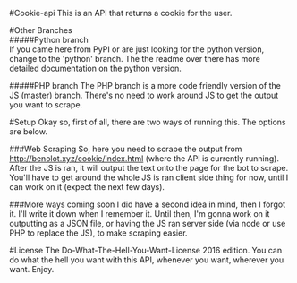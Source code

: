 #Cookie-api
This is an API that returns a cookie for the user.

#Other Branches  
#####Python branch  
If you came here from PyPI or are just looking for the python version, change to the 'python' branch.
The the readme over there has more detailed documentation on the python version.

#####PHP branch
The PHP branch is a more code friendly version of the JS (master) branch. There's no need to work around JS to get the output you want to scrape.

#Setup
Okay so, first of all, there are two ways of running this. The options are below. 

###Web Scraping
So, here you need to scrape the  output from http://benolot.xyz/cookie/index.html (where the API is currently running). After the JS is ran, it will output the text onto the page for the bot to scrape. You'll have to get around the whole JS is ran client side thing for now, until I can work on it (expect the next few days).

###More ways coming soon
I did have a second idea in mind, then I forgot it. I'll write it down when I remember it. Until then, I'm gonna work on it outputting as a JSON file, or having the JS ran server side (via node or use PHP to replace the JS), to make scraping easier. 

#License
The Do-What-The-Hell-You-Want-License 2016 edition. You can do what the hell you want with this API, whenever you want, wherever you want. Enjoy.
